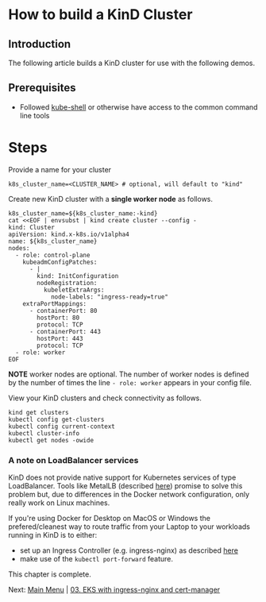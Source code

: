 # How to build a KinD Cluster

## Introduction

The following article builds a KinD cluster for use with the following demos.

## Prerequisites

- Followed [kube-shell](https://github.com/amcginlay/kube-shell) or otherwise have access to the common command line tools

# Steps

Provide a name for your cluster
```
k8s_cluster_name=<CLUSTER_NAME> # optional, will default to "kind"
```

Create new KinD cluster with a **single worker node** as follows.
```
k8s_cluster_name=${k8s_cluster_name:-kind}
cat <<EOF | envsubst | kind create cluster --config -
kind: Cluster
apiVersion: kind.x-k8s.io/v1alpha4
name: ${k8s_cluster_name}
nodes:
  - role: control-plane
    kubeadmConfigPatches:
      - |
        kind: InitConfiguration
        nodeRegistration:
          kubeletExtraArgs:
            node-labels: "ingress-ready=true"        
    extraPortMappings:
      - containerPort: 80
        hostPort: 80
        protocol: TCP
      - containerPort: 443
        hostPort: 443
        protocol: TCP
  - role: worker
EOF
```

**NOTE** worker nodes are optional. The number of worker nodes is defined by the number of times the line `- role: worker` appears in your config file.

View your KinD clusters and check connectivity as follows.
```
kind get clusters
kubectl config get-clusters
kubectl config current-context
kubectl cluster-info
kubectl get nodes -owide
```

### A note on LoadBalancer services

KinD does not provide native support for Kubernetes services of type LoadBalancer.
Tools like MetalLB (described [here](https://kind.sigs.k8s.io/docs/user/loadbalancer/)) promise to solve this problem but, due to differences in the Docker network configuration, only really work on Linux machines.

If you're using Docker for Desktop on MacOS or Windows the prefered/cleanest way to route traffic from your Laptop to your workloads running in KinD is to either:

- set up an Ingress Controller (e.g. ingress-nginx) as described [here](https://kind.sigs.k8s.io/docs/user/ingress/)
- make use of the `kubectl port-forward` feature.

<!-- switch images from hashicorp/http-echo:0.2.3 to larstobi/http-echo:0.2.4 to avoid aarch64 compatibility issues -->

This chapter is complete.

Next: [Main Menu](/README.md) | [03. EKS with ingress-nginx and cert-manager](../03-eks-ingress-nginx-cert-manager/README.md)
